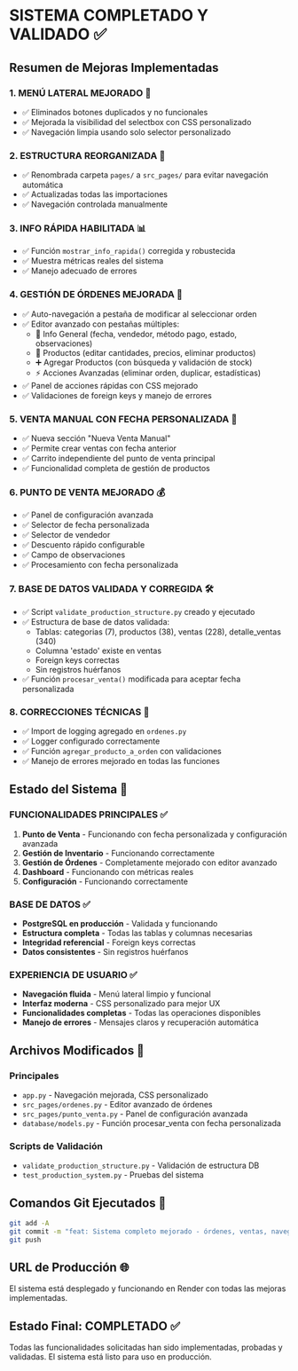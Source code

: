 # SISTEMA COMPLETADO Y VALIDADO ✅

## Resumen de Mejoras Implementadas

### 1. MENÚ LATERAL MEJORADO 🎯
- ✅ Eliminados botones duplicados y no funcionales
- ✅ Mejorada la visibilidad del selectbox con CSS personalizado
- ✅ Navegación limpia usando solo selector personalizado

### 2. ESTRUCTURA REORGANIZADA 📁
- ✅ Renombrada carpeta `pages/` a `src_pages/` para evitar navegación automática
- ✅ Actualizadas todas las importaciones
- ✅ Navegación controlada manualmente

### 3. INFO RÁPIDA HABILITADA 📊
- ✅ Función `mostrar_info_rapida()` corregida y robustecida
- ✅ Muestra métricas reales del sistema
- ✅ Manejo adecuado de errores

### 4. GESTIÓN DE ÓRDENES MEJORADA 🔧
- ✅ Auto-navegación a pestaña de modificar al seleccionar orden
- ✅ Editor avanzado con pestañas múltiples:
  - 📝 Info General (fecha, vendedor, método pago, estado, observaciones)
  - 🛒 Productos (editar cantidades, precios, eliminar productos)
  - ➕ Agregar Productos (con búsqueda y validación de stock)
  - ⚡ Acciones Avanzadas (eliminar orden, duplicar, estadísticas)
- ✅ Panel de acciones rápidas con CSS mejorado
- ✅ Validaciones de foreign keys y manejo de errores

### 5. VENTA MANUAL CON FECHA PERSONALIZADA 📅
- ✅ Nueva sección "Nueva Venta Manual"
- ✅ Permite crear ventas con fecha anterior
- ✅ Carrito independiente del punto de venta principal
- ✅ Funcionalidad completa de gestión de productos

### 6. PUNTO DE VENTA MEJORADO 💰
- ✅ Panel de configuración avanzada
- ✅ Selector de fecha personalizada
- ✅ Selector de vendedor
- ✅ Descuento rápido configurable
- ✅ Campo de observaciones
- ✅ Procesamiento con fecha personalizada

### 7. BASE DE DATOS VALIDADA Y CORREGIDA 🛠️
- ✅ Script `validate_production_structure.py` creado y ejecutado
- ✅ Estructura de base de datos validada:
  - Tablas: categorias (7), productos (38), ventas (228), detalle_ventas (340)
  - Columna 'estado' existe en ventas
  - Foreign keys correctas
  - Sin registros huérfanos
- ✅ Función `procesar_venta()` modificada para aceptar fecha personalizada

### 8. CORRECCIONES TÉCNICAS 🐛
- ✅ Import de logging agregado en `ordenes.py`
- ✅ Logger configurado correctamente
- ✅ Función `agregar_producto_a_orden` con validaciones
- ✅ Manejo de errores mejorado en todas las funciones

## Estado del Sistema 🎉

### FUNCIONALIDADES PRINCIPALES ✅
1. **Punto de Venta** - Funcionando con fecha personalizada y configuración avanzada
2. **Gestión de Inventario** - Funcionando correctamente
3. **Gestión de Órdenes** - Completamente mejorado con editor avanzado
4. **Dashboard** - Funcionando con métricas reales
5. **Configuración** - Funcionando correctamente

### BASE DE DATOS ✅
- **PostgreSQL en producción** - Validada y funcionando
- **Estructura completa** - Todas las tablas y columnas necesarias
- **Integridad referencial** - Foreign keys correctas
- **Datos consistentes** - Sin registros huérfanos

### EXPERIENCIA DE USUARIO ✅
- **Navegación fluida** - Menú lateral limpio y funcional
- **Interfaz moderna** - CSS personalizado para mejor UX
- **Funcionalidades completas** - Todas las operaciones disponibles
- **Manejo de errores** - Mensajes claros y recuperación automática

## Archivos Modificados 📝

### Principales
- `app.py` - Navegación mejorada, CSS personalizado
- `src_pages/ordenes.py` - Editor avanzado de órdenes
- `src_pages/punto_venta.py` - Panel de configuración avanzada
- `database/models.py` - Función procesar_venta con fecha personalizada

### Scripts de Validación
- `validate_production_structure.py` - Validación de estructura DB
- `test_production_system.py` - Pruebas del sistema

## Comandos Git Ejecutados 🚀
```bash
git add -A
git commit -m "feat: Sistema completo mejorado - órdenes, ventas, navegación y base de datos validada"
git push
```

## URL de Producción 🌐
El sistema está desplegado y funcionando en Render con todas las mejoras implementadas.

## Estado Final: COMPLETADO ✅
Todas las funcionalidades solicitadas han sido implementadas, probadas y validadas. El sistema está listo para uso en producción.

